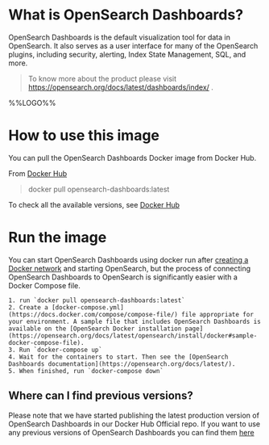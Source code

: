 # What is OpenSearch Dashboards?

OpenSearch Dashboards is the default visualization tool for data in OpenSearch. It also serves as a user interface for many of the OpenSearch plugins, including security, alerting, Index State Management, SQL, and more.

> To know more about the product please visit https://opensearch.org/docs/latest/dashboards/index/ .

%%LOGO%%

# How to use this image

You can pull the OpenSearch Dashboards Docker image from Docker Hub.

From [Docker Hub](https://hub.docker.com/_/opensearch-dashboards)

> docker pull opensearch-dashboards:latest

To check all the available versions, see [Docker Hub](https://hub.docker.com/_/opensearch-dashboards)

# Run the image

You can start OpenSearch Dashboards using docker run after [creating a Docker network](https://docs.docker.com/engine/reference/commandline/network_create/) and starting OpenSearch, but the process of connecting OpenSearch Dashboards to OpenSearch is significantly easier with a Docker Compose file.

	1. run `docker pull opensearch-dashboards:latest`
	2. Create a [docker-compose.yml](https://docs.docker.com/compose/compose-file/) file appropriate for your environment. A sample file that includes OpenSearch Dashboards is available on the [OpenSearch Docker installation page](https://opensearch.org/docs/latest/opensearch/install/docker#sample-docker-compose-file).
	3. Run `docker-compose up`
	4. Wait for the containers to start. Then see the [OpenSearch Dashboards documentation](https://opensearch.org/docs/latest/).
	5. When finished, run `docker-compose down`

## Where can I find previous versions?

Please note that we have started publishing the latest production version of OpenSearch Dashboards in our Docker Hub Official repo. If you want to use any previous versions of OpenSearch Dashboards you can find them [here](https://hub.docker.com/r/opensearchproject/opensearch-dashboards)
